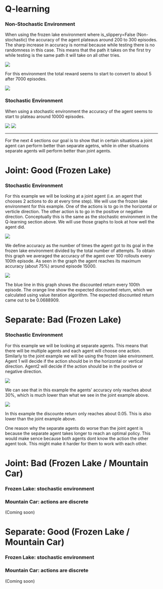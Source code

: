 
# Q-learning  
### Non-Stochastic Environment
When using the frozen lake environment where is_slippery=False (Non-stochastic) the accuracy of the agent plateaus around 200 to 300 episodes. The sharp increase in accuracy is normal because while testing there is no randomness in this case. This means that the path it takes on the first try while testing is the same path it will take on all other tries.

![](https://github.com/carletonz/Research/raw/master/graphs/Accuracy-Non-Stochastic.png)

For this environment the total reward seems to start to convert to about 5 after 7000 episodes.
 
![](https://github.com/carletonz/Research/raw/master/graphs/R-Non-Stochastic.png)

### Stochastic Environment
When using a stochastic environment the accuracy of the agent seems to start to plateau around 10000 episodes.

![](https://github.com/carletonz/Research/raw/master/graphs/Accracy-Stochastic.png)
![](https://github.com/carletonz/Research/raw/master/graphs/R-Stochastic.png)

---
For the next 4 sections our goal is to show that in certain situations a joint agent can perform better than separate agetns, while in other situations separate agents will perform better than joint agents.

# Joint: Good (Frozen Lake)
### Stochastic Environment
For this example we will be looking at a joint agent (i.e. an agent that chooses 2 actions to do at every time step). We will use the frozen lake environment for this example. One of the actions is to go in the horizontal or verticle direction. The other action is to go in the positive or negative direction. Conceptually this is the same as the stochastic environment in the Q-learning section above. We will use those graphs to look at how well the agent did.

![](https://github.com/carletonz/Research/raw/master/graphs/Accracy-Stochastic.png)

We define accuracy as the number of times the agent got to its goal in the frozen lake environment divided by the total number of attempts. To obtain this graph we averaged the accuracy of the agent over 100 rollouts every 100th episode. As seen in the graph the agent reaches its maximum accuracy (about 75%) around episode 15000.

![](https://github.com/carletonz/Research/raw/master/graphs/R-Stochastic.png)

The blue line in this graph shows the discounted return every 100th episode. The orange line show the expected discounted return, which we calculated using value iteration algorithm. The expected discounted return came out to be 0.0688909.

# Separate: Bad (Frozen Lake)
### Stochastic Environment
For this example we will be looking at separate agents. This means that there will be multiple agents and each agent will choose one action. Similarly to the joint example we will be using the frozen lake environment. Agent 1 will decide if the action should be in the horizontal or vertical direction. Agent2 will decide if the action should be in the positive or negative direction. 

![](https://github.com/carletonz/Research/raw/master/graphs/separate_bad_accuracy_stochastic.png)

We can see that in this example the agents' accuracy only reaches about 30%, which is much lower than what we see in the joint example above.

![](https://github.com/carletonz/Research/raw/master/graphs/separate_bad_R_stochastic.png)

In this example the discounte return only reaches about 0.05. This is also lower than the joint example above.

One reason why the separate agents do worse than the joint agent is because the separate agent takes longer to reach an optimal policy. This would make sence because both agents dont know the action the other agent took. This might make it harder for them to work with each other.

# Joint: Bad (Frozen Lake / Mountain Car)
### Frozen Lake: stochastic environment
### Mountain Car: actions are discrete

(Coming soon)

# Separate: Good (Frozen Lake / Mountain Car)
### Frozen Lake: stochastic environment
### Mountain Car: actions are discrete

(Coming soon)
